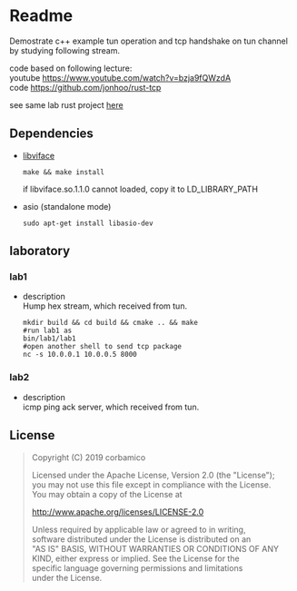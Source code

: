 # Readme

Demostrate c++ example tun operation and tcp handshake on tun channel by studying following stream.

code based on following lecture:  
youtube <https://www.youtube.com/watch?v=bzja9fQWzdA>  
code <https://github.com/jonhoo/rust-tcp>  

see same lab rust project [here](https://github.com/corbamico/tun_rx_libtcp)

## Dependencies

* [libviface](https://github.com/HPENetworking/libviface)

  ```shell
  make && make install
  ```  
  if libviface.so.1.1.0 cannot loaded, copy it to LD_LIBRARY_PATH

* asio (standalone mode)

  ```shell
  sudo apt-get install libasio-dev
  ```

## laboratory

### lab1

* description  
  Hump hex stream, which received from tun.

  ```shell
  mkdir build && cd build && cmake .. && make
  #run lab1 as 
  bin/lab1/lab1
  #open another shell to send tcp package
  nc -s 10.0.0.1 10.0.0.5 8000
  ```

### lab2
* description  
  icmp ping ack server, which received from tun.


## License

>Copyright (C) 2019 corbamico
>
>Licensed under the Apache License, Version 2.0 (the "License");  
>you may not use this file except in compliance with the License.  
>You may obtain a copy of the License at  
>
>http://www.apache.org/licenses/LICENSE-2.0  
>
>Unless required by applicable law or agreed to in writing,  
>software distributed under the License is distributed on an  
>"AS IS" BASIS, WITHOUT WARRANTIES OR CONDITIONS OF ANY  
>KIND, either express or implied.  See the License for the  
>specific language governing permissions and limitations  
>under the License.  